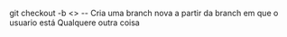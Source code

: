 git checkout -b <<nome da branc>>
-- Cria uma branch nova a partir da branch em que o usuario está
Qualquere outra coisa